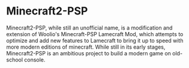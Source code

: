 # Minecraft2-PSP

Minecraft2-PSP, while still an unofficial name, is a modification and extension of Woolio's Minecraft-PSP Lamecraft Mod, which attempts to optimize and add new features to Lamecraft to bring it up to speed with more modern editions of minecraft. While still in its early stages, Minecraft2-PSP is an ambitious project to build a modern game on old-school console.
